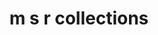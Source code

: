 ---
title: "m s r collections"
url: /vanasthaslipuram-hyderabad/m-s-r-collections/
shop: Dorfladen
---